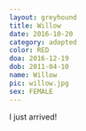 ```yaml
---
layout: greyhound
title: Willow
date: 2016-10-20
category: adopted
color: RED
doa: 2016-12-19
dob: 2011-04-10
name: Willow
pic: willow.jpg
sex: FEMALE
---
```


I just arrived!
